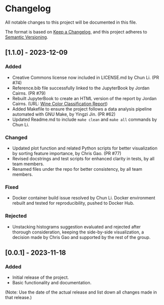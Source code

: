 # Changelog
All notable changes to this project will be documented in this file.

The format is based on [Keep a Changelog](https://keepachangelog.com/en/1.0.0/),
and this project adheres to [Semantic Versioning](https://semver.org/spec/v2.0.0.html).



## [1.1.0] - 2023-12-09
### Added
- Creative Commons license now included in LICENSE.md by Chun Li. (PR #74)
- Reference.bib file successfully linked to the JupyterBook by Jordan Cairns. (PR #79)
- Rebuilt JupyterBook to create an HTML version of the report by Jordan Cairns. (URL: [Wine Color Classification Report](https://ubc-mds.github.io/2023-DSCI522-Group22/wine_color_classification_report.html))
- Added Makefile to ensure the project follows a data analysis pipeline automated with GNU Make, by Yingzi Jin. (PR #62)
- Updated Readme.md to include `make clean` and `make all` commands by Chun Li.

### Changed
- Updated plot function and related Python scripts for better visualization by sorting feature importance, by Chris Gao. (PR #77)
- Revised docstrings and test scripts for enhanced clarity in tests, by all team members.
- Renamed files under the repo for better consistency, by all team members.

### Fixed
- Docker container build issue resolved by Chun Li. Docker environment rebuilt and tested for reproducibility, pushed to Docker Hub.

### Rejected
- Unstacking histograms suggestion evaluated and rejected after thorough consideration, keeping the side-by-side visualization, a decision made by Chris Gao and supported by the rest of the group.

## [0.0.1] - 2023-11-18
### Added
- Initial release of the project.
- Basic functionality and documentation.

(Note: Use the date of the actual release and list down all changes made in that release.)
